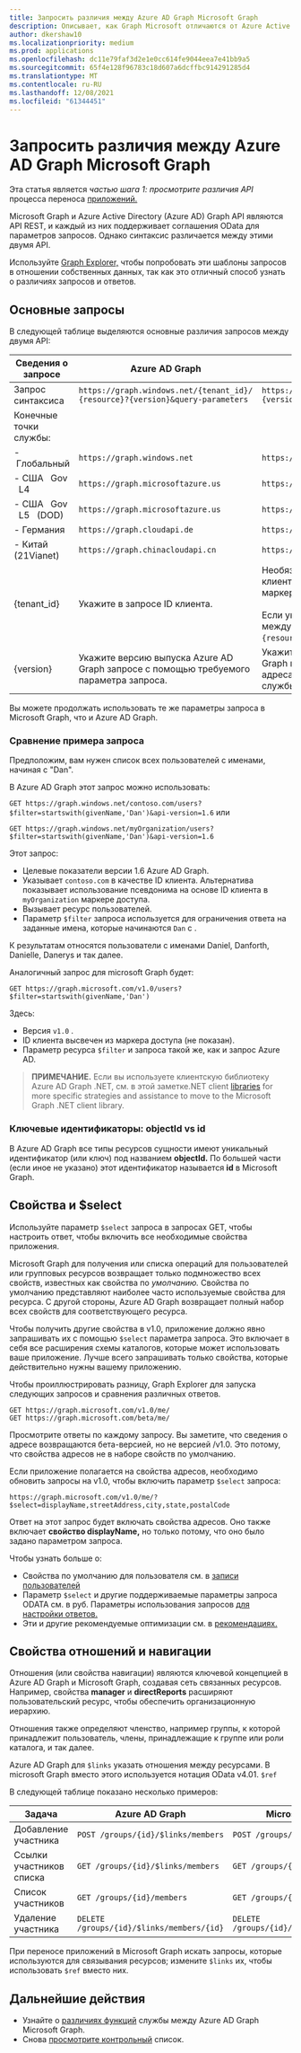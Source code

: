 ```yaml
---
title: Запросить различия между Azure AD Graph Microsoft Graph
description: Описывает, как Graph Microsoft отличаются от Azure Active Directory (Azure AD) Graph, что помогает перенести приложения в более новую службу..
author: dkershaw10
ms.localizationpriority: medium
ms.prod: applications
ms.openlocfilehash: dc11e79faf3d2e1e0cc614fe9044eea7e41bb9a5
ms.sourcegitcommit: 65f4e128f96783c18d607a6dcffbc914291285d4
ms.translationtype: MT
ms.contentlocale: ru-RU
ms.lasthandoff: 12/08/2021
ms.locfileid: "61344451"
---
```

# <a name="request-differences-between-azure-ad-graph-and-microsoft-graph"></a>Запросить различия между Azure AD Graph Microsoft Graph

Эта статья является *частью шага 1: просмотрите различия API* процесса переноса [приложений.](migrate-azure-ad-graph-planning-checklist.md)

Microsoft Graph и Azure Active Directory (Azure AD) Graph API являются API REST, и каждый из них поддерживает соглашения OData для параметров запросов. Однако синтаксис различается между этими двумя API.

Используйте [Graph Explorer,](https://aka.ms/ge) чтобы попробовать эти шаблоны запросов в отношении собственных данных, так как это отличный способ узнать о различиях запросов и ответов.

## <a name="basic-requests"></a>Основные запросы

В следующей таблице выделяются основные различия запросов между двумя API:

|Сведения о запросе| Azure AD Graph | Microsoft Graph |
|---|---|---|
|Запрос синтаксиса| `https://graph.windows.net/{tenant_id}/` <br> `{resource}?{version}&query-parameters` | `https://graph.microsoft.com/`<br>`{version}/{resource}?query-parameters`|
|Конечные &nbsp; точки службы:||
|-&nbsp;Глобальный|`https://graph.windows.net`|`https://graph.microsoft.com`|
|-&nbsp;США &nbsp; Gov &nbsp; L4|`https://graph.microsoftazure.us`|`https://graph.microsoft.us`|
|-&nbsp;США &nbsp; Gov &nbsp; L5 &nbsp; (DOD)|`https://graph.microsoftazure.us`|`https://dod-graph.microsoft.us`|
|-&nbsp;Германия|`https://graph.cloudapi.de`|`https://graph.microsoft.de`|
|-&nbsp;Китай &nbsp; (21Vianet)| `https://graph.chinacloudapi.cn`|`https://microsoftgraph.chinacloudapi.cn`|
|{tenant_id}|Укажите в запросе ID клиента.|Необязательно указывать в запросе ИД клиента, так как он высвечен из маркера доступа.<br><br>Если указать ID клиента, он переходит между URL-адресом запроса `{version}` `{resource}` и url-адресом запроса.|
|{version}|Укажите версию выпуска Azure AD Graph запросе с помощью требуемого параметра запроса.|Укажите версию выпуска Microsoft Graph в запросе как часть пути URL-адреса сразу после конечной точки службы.|

Вы можете продолжать использовать те же параметры запроса в Microsoft Graph, что и Azure AD Graph.

### <a name="example-request-comparison"></a>Сравнение примера запроса

Предположим, вам нужен список всех пользователей с именами, начиная с "Dan".

В Azure AD Graph этот запрос можно использовать:

`GET https://graph.windows.net/contoso.com/users?$filter=startswith(givenName,'Dan')&api-version=1.6` или

`GET https://graph.windows.net/myOrganization/users?$filter=startswith(givenName,'Dan')&api-version=1.6`


Этот запрос:

- Целевые показатели версии 1.6 Azure AD Graph.
- Указывает `contoso.com` в качестве ID клиента. Альтернатива показывает использование псевдонима на основе ID клиента в `myOrganization` маркере доступа.
- Вызывает ресурс пользователей.
- Параметр `$filter` запроса используется для ограничения ответа на заданные имена, которые начинаются `Dan` с .

К результатам относятся пользователи с именами Daniel, Danforth, Danielle, Danerys и так далее.

Аналогичный запрос для microsoft Graph будет:

`GET https://graph.microsoft.com/v1.0/users?$filter=startswith(givenName,'Dan')`

Здесь:

- Версия `v1.0` .
- ID клиента высвечен из маркера доступа (не показан).
- Параметр ресурса `$filter` и запроса такой же, как и запрос Azure AD.

> **ПРИМЕЧАНИЕ.** Если вы используете клиентскую библиотеку Azure AD Graph .NET, см. в этой заметке.NET client [libraries](migrate-azure-ad-graph-client-libraries.md) for more specific strategies and assistance to move to the Microsoft Graph .NET client library.

### <a name="key-identifiers-objectid-vs-id"></a>Ключевые идентификаторы: objectId vs id

В Azure AD Graph все типы ресурсов сущности имеют уникальный идентификатор (или ключ) под названием **objectId.**  По большей части (если иное не указано) этот идентификатор называется **id** в Microsoft Graph.

## <a name="default-properties-and-select"></a>Свойства и $select

Используйте параметр `$select` запроса в запросах GET, чтобы настроить ответ, чтобы включить все необходимые свойства приложения.

Microsoft Graph для  получения  или списка операций для пользователей или групповых ресурсов возвращает только подмножество всех свойств, известных как свойства по _умолчанию._ Свойства по умолчанию представляют наиболее часто используемые свойства для ресурса. С другой стороны, Azure AD Graph возвращает полный набор всех свойств для соответствующего ресурса.

Чтобы получить другие свойства в v1.0, приложение должно явно запрашивать их с помощью `$select` параметра запроса. Это включает в себя все расширения схемы каталогов, которые может использовать ваше приложение. Лучше всего запрашивать только свойства, которые действительно нужны вашему приложению.

Чтобы проиллюстрировать разницу, Graph Explorer для запуска следующих запросов и сравнения различных ответов.

```http
GET https://graph.microsoft.com/v1.0/me/
GET https://graph.microsoft.com/beta/me/
```

Просмотрите ответы по каждому запросу. Вы заметите, что сведения о адресе возвращаются бета-версией, но не версией /v1.0.  Это потому, что свойства адресов не в наборе свойств по умолчанию.

Если приложение полагается на свойства адресов, необходимо обновить запросы на v1.0, чтобы включить параметр `$select` запроса:

```http
https://graph.microsoft.com/v1.0/me/?$select=displayName,streetAddress,city,state,postalCode
```

Ответ на этот запрос будет включать свойства адресов.  Оно также включает **свойство displayName,** но только потому, что оно было задано параметром запроса.

Чтобы узнать больше о:

- Свойства по умолчанию для пользователя см. в [записи пользователей](/graph/api/resources/users)
- Параметр `$select` и другие поддерживаемые параметры запроса ODATA см. в руб. Параметры использования запросов [для настройки ответов.](./query-parameters.md)
- Эти и другие рекомендуемые оптимизации см. в [рекомендациях.](./best-practices-concept.md)

## <a name="relationships-and-navigation-properties"></a>Свойства отношений и навигации

Отношения (или свойства навигации) являются ключевой концепцией в Azure AD Graph и Microsoft Graph, создавая сеть связанных ресурсов. Например, свойства **manager** и **directReports** расширяют пользовательский ресурс, чтобы обеспечить организационную иерархию.

Отношения также определяют членство, например группы, к которой принадлежит пользователь, члены, принадлежащие к группе или роли каталога, и так далее.

Azure AD Graph для `$links` указать отношения между ресурсами.  В microsoft Graph вместо этого используется нотация OData v4.01. `$ref`

В следующей таблице показано несколько примеров:

| Задача | Azure AD Graph | Microsoft Graph |
|------|----------------|-----------------|
| Добавление участника        | `POST /groups/{id}/$links/members`        | `POST /groups/{id}/members/$ref`        |
| Ссылки участников списка | `GET /groups/{id}/$links/members`         | `GET /groups/{id}/members/$ref`         |
| Список участников      | `GET /groups/{id}/members`                | `GET /groups/{id}/members`               |
| Удаление участника     | `DELETE /groups/{id}/$links/members/{id}` | `DELETE /groups/{id}/members/{id}/$ref` |

При переносе приложений в Microsoft Graph искать запросы, которые используются для связывания ресурсов; измените `$links` их, чтобы использовать `$ref` вместо них.

## <a name="next-steps"></a>Дальнейшие действия

- Узнайте о [различиях функций](migrate-azure-ad-graph-feature-differences.md) службы между Azure AD Graph Microsoft Graph.
- Снова [просмотрите контрольный](migrate-azure-ad-graph-planning-checklist.md) список.
